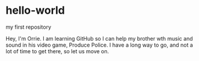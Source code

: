 # hello-world
my first repository


Hey, I'm Orrie.  I am learning GitHub so I can help my brother wth music and sound in his video game, Produce Police.
I have a long way to go, and not a lot of time to get there, so let us move on.
